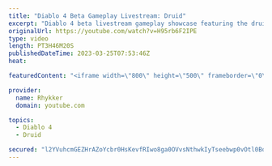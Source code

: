 ```yaml
---
title: "Diablo 4 Beta Gameplay Livestream: Druid"
excerpt: "Diablo 4 beta livestream gameplay showcase featuring the druid. End-game not included in beta. Diablo 4 release date is June 6."
originalUrl: https://youtube.com/watch?v=H95rb6F2IPE
type: video
length: PT3H46M20S
publishedDateTime: 2023-03-25T07:53:46Z
heat: 

featuredContent: "<iframe width=\"800\" height=\"500\" frameborder=\"0\" src=\"https://www.youtube.com/embed/H95rb6F2IPE\" allow=\"accelerometer; autoplay; encrypted-media; gyroscope; picture-in-picture\" allowfullscreen></iframe>"

provider:
  name: Rhykker
  domain: youtube.com

topics:
  - Diablo 4
  - Druid

secured: "l2YVuhcmGEZHrAZoYcbr0HsKevfRIwo8ga0OVvsNthwkIyTseebwp0vOtl0Bq1uJeHz1xKi69GtrsYjmU4ro5habvQN9Mir76F1QcgYXiIQZA0wk/85xrJ8xOAPVLKhQdmuSkl8VRjs88IJxIuqk0VkAU4GXBXYmkj2aDfEngp2N4sr4Odef3mf/ndVo/dPjJP4fvYX067hzI3FDuo9hRd6dFG6AxGtO44045FqTXG25IwtcxiDmWzCbwUfFrX18ieSXKN2KpI8uDUSceobqoXYTWbj6RBjn4oqQaeW7/o8xLlFknh3C4iI2dDJ12Sbygw3i6agYoFRL8WQ6XSvVKojEhPfBu+kUFU1TTXbqVE/Rkyiuq+Kc/neEgrXKHv3yeOG8E5581kOx5+OC9Zbj1S4Mpjc3BNufRYdEBm/DOkysJs3lNdOFGPXD5bHaoHKc;5gl6oAzOJwkkgRdPFqGJdA=="
---
```


